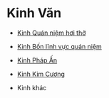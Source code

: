 # Kinh Văn

- [Kinh Quán niệm hơi thở](https://langmai.org/tang-kinh-cac/vien-sach/giang-kinh/hoi-tho-nuoi-duong-va-tri-lieu/loi-dan-nhap/)

- [Kinh Bốn lĩnh vực quán niệm](https://langmai.org/tang-kinh-cac/vien-sach/giang-kinh/con-duong-chuyen-hoa/)

- [Kinh Pháp Ấn](https://langmai.org/tang-kinh-cac/vien-sach/giang-kinh/kinh-phap-an/)

- [Kinh Kim Cương](https://langmai.org/tang-kinh-cac/vien-sach/giang-kinh/kim-cuong-guom-bau-cat-dut-phien-nao/)

- Kinh khác 

